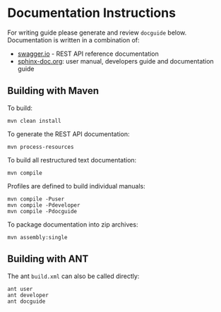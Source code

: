 # Documentation Instructions

For writing guide please generate and review ``docguide`` below. Documentation is written in a combination of:

* [swagger.io](http://swagger.io) - REST API reference documentation
* [sphinx-doc.org](http://www.sphinx-doc.org): user manual, developers guide and documentation guide

## Building with Maven

To build:

    mvn clean install

To generate the REST API documentation:

    mvn process-resources

To build all restructured text documentation:

    mvn compile

Profiles are defined to build individual manuals:

    mvn compile -Puser
    mvn compile -Pdeveloper
    mvn compile -Pdocguide

To package documentation into zip archives:

    mvn assembly:single

## Building with ANT

The ant ``build.xml`` can also be called directly:

    ant user
    ant developer
    ant docguide